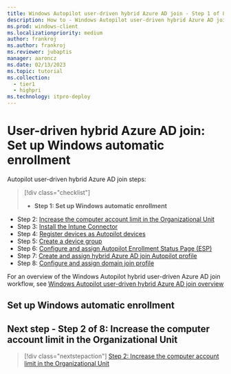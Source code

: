 ```yaml
---
title: Windows Autopilot user-driven hybrid Azure AD join - Step 1 of 8 - Set up Windows automatic enrollment
description: How to - Windows Autopilot user-driven hybrid Azure AD join - Step 1 of 8 - Set up Windows automatic enrollment.
ms.prod: windows-client
ms.localizationpriority: medium
author: frankroj
ms.author: frankroj
ms.reviewer: jubaptis
manager: aaroncz
ms.date: 02/13/2023
ms.topic: tutorial
ms.collection: 
  - tier1
  - highpri
ms.technology: itpro-deploy
---
```


# User-driven hybrid Azure AD join: Set up Windows automatic enrollment

Autopilot user-driven hybrid Azure AD join steps:
> [!div class="checklist"]
> - **Step 1: Set up Windows automatic enrollment**
- Step 2: [Increase the computer account limit in the Organizational Unit](hybrid-azure-ad-join-computer-account-limit.md)
- Step 3: [Install the Intune Connector](hybrid-azure-ad-join-intune-connector.md)
- Step 4: [Register devices as Autopilot devices](hybrid-azure-ad-join-register-device.md)
- Step 5: [Create a device group](hybrid-azure-ad-join-device-group.md)
- Step 6: [Configure and assign Autopilot Enrollment Status Page (ESP)](hybrid-azure-ad-join-esp.md)
- Step 7: [Create and assign hybrid Azure AD join Autopilot profile](hybrid-azure-ad-join-autopilot-profile.md)
- Step 8: [Configure and assign domain join profile](hybrid-azure-ad-join-domain-join-profile.md)

For an overview of the Windows Autopilot hybrid user-driven Azure AD join workflow, see [Windows Autopilot user-driven hybrid Azure AD join overview](hybrid-azure-ad-join-workflow.md)

## Set up Windows automatic enrollment

## Next step - Step 2 of 8: Increase the computer account limit in the Organizational Unit

> [!div class="nextstepaction"]
> [Step 2: Increase the computer account limit in the Organizational Unit](hybrid-azure-ad-join-computer-account-limit.md)
